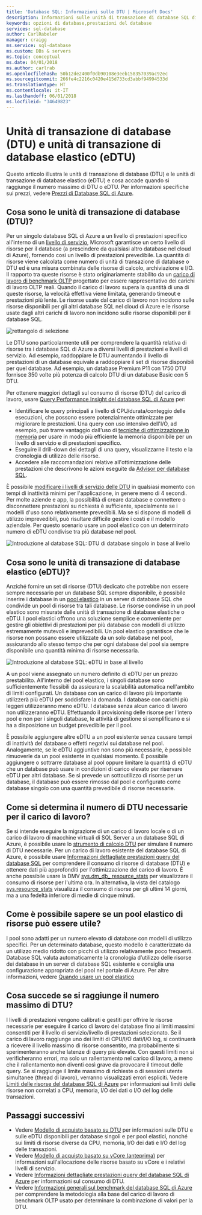 ```yaml
---
title: 'Database SQL: Informazioni sulle DTU | Microsoft Docs'
description: Informazioni sulle unità di transazione di database SQL di Azure.
keywords: opzioni di database,prestazioni del database
services: sql-database
author: CarlRabeler
manager: craigg
ms.service: sql-database
ms.custom: DBs & servers
ms.topic: conceptual
ms.date: 04/01/2018
ms.author: carlrab
ms.openlocfilehash: 50b12de2400f0db90108e3eeb158357039ac92ec
ms.sourcegitcommit: 266fe4c2216c0420e415d733cd3abbf94994533d
ms.translationtype: HT
ms.contentlocale: it-IT
ms.lasthandoff: 06/01/2018
ms.locfileid: "34649823"
---
```

# <a name="database-transaction-units-dtus-and-elastic-database-transaction-units-edtus"></a>Unità di transazione di database (DTU) e unità di transazione di database elastico (eDTU)
Questo articolo illustra le unità di transazione di database (DTU) e le unità di transazione di database elastico (eDTU) e cosa accade quando si raggiunge il numero massimo di DTU o eDTU. Per informazioni specifiche sui prezzi, vedere [Prezzi di Database SQL di Azure](https://azure.microsoft.com/pricing/details/sql-database/single/).

## <a name="what-are-database-transaction-units-dtus"></a>Cosa sono le unità di transazione di database (DTU)?
Per un singolo database SQL di Azure a un livello di prestazioni specifico all'interno di un [livello di servizio](sql-database-single-database-resources.md), Microsoft garantisce un certo livello di risorse per il database (a prescindere da qualsiasi altro database nel cloud di Azure), fornendo così un livello di prestazioni prevedibile. La quantità di risorse viene calcolata come numero di unità di transazione di database o DTU ed è una misura combinata delle risorse di calcolo, archiviazione e I/O. Il rapporto tra queste risorse è stato originariamente stabilito da un [carico di lavoro di benchmark OLTP](sql-database-benchmark-overview.md) progettato per essere rappresentativo dei carichi di lavoro OLTP reali. Quando il carico di lavoro supera la quantità di una di queste risorse, la velocità effettiva viene limitata, generando timeout e prestazioni più lente. Le risorse usate dal carico di lavoro non incidono sulle risorse disponibili per gli altri database SQL nel cloud di Azure e le risorse usate dagli altri carichi di lavoro non incidono sulle risorse disponibili per il database SQL.

![rettangolo di selezione](./media/sql-database-what-is-a-dtu/bounding-box.png)

Le DTU sono particolarmente utili per comprendere la quantità relativa di risorse tra i database SQL di Azure a diversi livelli di prestazioni e livelli di servizio. Ad esempio, raddoppiare le DTU aumentando il livello di prestazioni di un database equivale a raddoppiare il set di risorse disponibili per quel database. Ad esempio, un database Premium P11 con 1750 DTU fornisce 350 volte più potenza di calcolo DTU di un database Basic con 5 DTU.  

Per ottenere maggiori dettagli sul consumo di risorse (DTU) del carico di lavoro, usare [Query Performance Insight del database SQL di Azure](sql-database-query-performance.md) per:

- Identificare le query principali a livello di CPU/durata/conteggio delle esecuzioni, che possono essere potenzialmente ottimizzate per migliorare le prestazioni. Una query con uso intensivo dell'I/O, ad esempio, può trarre vantaggio dall'uso di [tecniche di ottimizzazione in memoria](sql-database-in-memory.md) per usare in modo più efficiente la memoria disponibile per un livello di servizio e di prestazioni specifico.
- Eseguire il drill-down dei dettagli di una query, visualizzarne il testo e la cronologia di utilizzo delle risorse.
- Accedere alle raccomandazioni relative all'ottimizzazione delle prestazioni che descrivono le azioni eseguite da [Advisor per database SQL](sql-database-advisor.md).

È possibile [modificare i livelli di servizio delle DTU](sql-database-service-tiers-dtu.md) in qualsiasi momento con tempi di inattività minimi per l'applicazione, in genere meno di 4 secondi. Per molte aziende e app, la possibilità di creare database e connettere o disconnettere prestazioni su richiesta è sufficiente, specialmente se i modelli d'uso sono relativamente prevedibili. Ma se si dispone di modelli di utilizzo imprevedibili, può risultare difficile gestire i costi e il modello aziendale. Per questo scenario usare un pool elastico con un determinato numero di eDTU condivise tra più database nel pool.

![Introduzione al database SQL: DTU di database singolo in base al livello](./media/sql-database-what-is-a-dtu/single_db_dtus.png)

## <a name="what-are-elastic-database-transaction-units-edtus"></a>Cosa sono le unità di transazione di database elastico (eDTU)?
Anziché fornire un set di risorse (DTU) dedicato che potrebbe non essere sempre necessario per un database SQL sempre disponibile, è possibile inserire i database in un [pool elastico](sql-database-elastic-pool.md) in un server di database SQL che condivide un pool di risorse tra tali database. Le risorse condivise in un pool elastico sono misurate dalle unità di transazione di database elastiche o eDTU. I pool elastici offrono una soluzione semplice e conveniente per gestire gli obiettivi di prestazioni per più database con modelli di utilizzo estremamente mutevoli e imprevedibili. Un pool elastico garantisce che le risorse non possano essere utilizzate da un solo database nel pool, assicurando allo stesso tempo che per ogni database del pool sia sempre disponibile una quantità minima di risorse necessaria. 

![Introduzione al database SQL: eDTU in base al livello](./media/sql-database-what-is-a-dtu/sqldb_elastic_pools.png)

A un pool viene assegnato un numero definito di eDTU per un prezzo prestabilito. All'interno del pool elastico, i singoli database sono sufficientemente flessibili da assicurare la scalabilità automatica nell'ambito di limiti configurati. Un database con un carico di lavoro più importante utilizzerà più eDTU per soddisfare la domanda. I database con carichi più leggeri utilizzeranno meno eDTU. I database senza alcun carico di lavoro non utilizzeranno eDTU. Effettuando il provisioning delle risorse per l'intero pool e non per i singoli database, le attività di gestione si semplificano e si ha a disposizione un budget prevedibile per il pool.

È possibile aggiungere altre eDTU a un pool esistente senza causare tempi di inattività del database o effetti negativi sui database nel pool. Analogamente, se le eDTU aggiuntive non sono più necessarie, è possibile rimuoverle da un pool esistente in qualsiasi momento. È possibile aggiungere o sottrarre database al pool oppure limitare la quantità di eDTU che un database può usare in condizioni di carico elevato per riservare eDTU per altri database. Se si prevede un sottoutilizzo di risorse per un database, il database può essere rimosso dal pool e configurato come database singolo con una quantità prevedibile di risorse necessarie.

## <a name="how-can-i-determine-the-number-of-dtus-needed-by-my-workload"></a>Come si determina il numero di DTU necessarie per il carico di lavoro?
Se si intende eseguire la migrazione di un carico di lavoro locale o di un carico di lavoro di macchine virtuali di SQL Server a un database SQL di Azure, è possibile usare lo [strumento di calcolo DTU](http://dtucalculator.azurewebsites.net/) per simulare il numero di DTU necessarie. Per un carico di lavoro esistente del database SQL di Azure, è possibile usare [Informazioni dettagliate prestazioni query del database SQL](sql-database-query-performance.md) per comprendere il consumo di risorse di database (DTU) e ottenere dati più approfonditi per l'ottimizzazione del carico di lavoro. È anche possibile usare la DMV [sys.dm_db_ resource_stats](https://msdn.microsoft.com/library/dn800981.aspx) per visualizzare il consumo di risorse per l'ultima ora. In alternativa, la vista del catalogo [sys.resource_stats](http://msdn.microsoft.com/library/dn269979.aspx) visualizza il consumo di risorse per gli ultimi 14 giorni, ma a una fedeltà inferiore di medie di cinque minuti.

## <a name="how-do-i-know-if-i-could-benefit-from-an-elastic-pool-of-resources"></a>Come è possibile sapere se un pool elastico di risorse può essere utile?
I pool sono adatti per un numero elevato di database con modelli di utilizzo specifici. Per un determinato database, questo modello è caratterizzato da un utilizzo medio ridotto con picchi di utilizzo relativamente poco frequenti. Database SQL valuta automaticamente la cronologia d’utilizzo delle risorse dei database in un server di database SQL esistente e consiglia una configurazione appropriata del pool nel portale di Azure. Per altre informazioni, vedere [Quando usare un pool elastico](sql-database-elastic-pool.md)

## <a name="what-happens-when-i-hit-my-maximum-dtus"></a>Cosa succede se si raggiunge il numero massimo di DTU?
I livelli di prestazioni vengono calibrati e gestiti per offrire le risorse necessarie per eseguire il carico di lavoro del database fino ai limiti massimi consentiti per il livello di servizio/livello di prestazioni selezionato. Se il carico di lavoro raggiunge uno dei limiti di CPU/I/O dati/I/O log, si continuerà a ricevere il livello massimo di risorse consentito, ma probabilmente si sperimenteranno anche latenze di query più elevate. Con questi limiti non si verificheranno errori, ma solo un rallentamento nel carico di lavoro, a meno che il rallentamento non diventi così grave da provocare il timeout delle query. Se si raggiunge il limite massimo di richieste o di sessioni utente simultanee (thread di lavoro), verranno visualizzati errori espliciti. Vedere [Limiti delle risorse del database SQL di Azure]( sql-database-dtu-resource-limits.md#what-happens-when-database-and-elastic-pool-resource-limits-are-reached) per informazioni sui limiti delle risorse non correlati a CPU, memoria, I/O dei dati o I/O del log delle transazioni.

## <a name="next-steps"></a>Passaggi successivi
* Vedere [Modello di acquisto basato su DTU](sql-database-service-tiers-dtu.md) per informazioni sulle DTU e sulle eDTU disponibili per database singoli e per pool elastici, nonché sui limiti di risorse diverse da CPU, memoria, I/O dei dati e I/O del log delle transazioni.
* Vedere [Modello di acquisto basato su vCore (anteprima)](sql-database-service-tiers-vcore.md) per informazioni sull'allocazione delle risorse basato su vCore e i relativi livelli di servizio. 
* Vedere [Informazioni dettagliate prestazioni query del database SQL di Azure](sql-database-query-performance.md) per informazioni sul consumo di DTU.
* Vedere [Informazioni generali sul benchmark del database SQL di Azure](sql-database-benchmark-overview.md) per comprendere la metodologia alla base del carico di lavoro di benchmark OLTP usato per determinare la combinazione di valori per la DTU.

